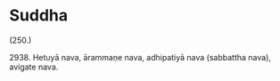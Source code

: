 

# Suddha







(250.)

2938\. Hetuyā nava, ārammaṇe nava, adhipatiyā nava (sabbattha nava), avigate nava.




